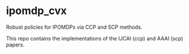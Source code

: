 # ipomdp_cvx
Robust policies for IPOMDPs via CCP and SCP methods.

This repo contains the implementations of the IJCAI (ccp) and AAAI (scp) papers.
